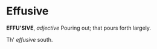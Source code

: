 # Effusive

**EFFU'SIVE**, _adjective_ Pouring out; that pours forth largely.

Th' _effusive_ south.